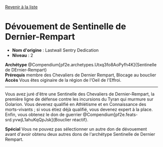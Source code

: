 [Revenir à la liste](list.md)

# Dévouement de Sentinelle de Dernier-Rempart

 * **Nom d'origine** : Lastwall Sentry Dedication
 * **Niveau** : 2


<div><strong>Archétype&nbsp;</strong>@Compendium[pf2e.archetypes.Utxq3fo8AoPyfh4K]{Sentinelle de DErnier-Rempart}</div>
<div><span id="ctl00_MainContent_DetailedOutput"><strong>Prérequis</strong> membre des Chevaliers de Dernier Rempart, Blocage au bouclier<br><strong>Accès</strong> Vous êtes oiginaire de la région de l'Oeil de l'Effroi.<br></span></div>
<hr>
<p>Vous avez juré d'être une Sentinelle des Chevaliers de Dernier-Rempart, la première ligne de défense contre les incursions du Tyran qui murmure sur Golarion. Vous devenez qualifié en Athlétisme et en Connaissance des morts-vivants ; si vous étiez déjà qualifié, vous devenez expert à la place. Enfin, vous obtenez le don de guerrier @Compendium[pf2e.feats-srd.yvwjL1ahuKqQpJsk]{Bouclier réactif}.</p>
<p><strong>Spécial</strong> Vous ne pouvez pas sélectionner un autre don de dévouement avant d'avoir obtenu deux autres dons de l'archétype Sentinelle de Dernier Rempart.&nbsp;</p>